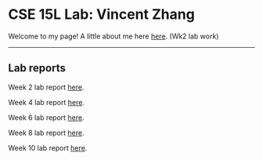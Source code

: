 # CSE 15L Lab: Vincent Zhang

Welcome to my page! A little about me here [here](wk2-lab). (Wk2 lab work)

---

## Lab reports

Week 2 lab report [here](/wk2-lab-report/lab-report-1-week-2.md).

Week 4 lab report [here](/wk4-lab-report/lab-report-2-week-4.md).

Week 6 lab report [here](/wk6-lab-report/lab-report-3-week-6.md).

Week 8 lab report [here](/wk8-lab-report/lab-report-4-week-8.md).

Week 10 lab report [here](/wk10-lab-report/lab-report-5-week-10.md).